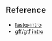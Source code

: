 ## Reference

- [fastq-intro](https://bioinformatics.erc.monash.edu/home/kirill/genomics101/fastq.html)
- [gff/gtf intro](https://bioinformatics.erc.monash.edu/home/kirill/gfftalk/)
